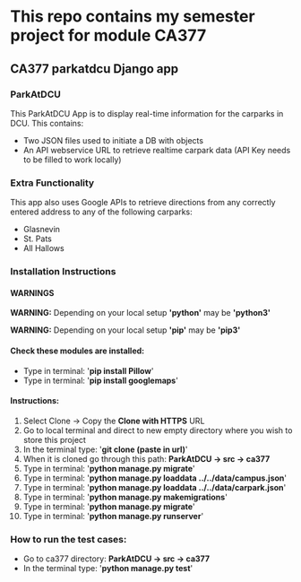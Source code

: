 # This repo contains my semester project for module CA377

## CA377 parkatdcu Django app

### ParkAtDCU

This ParkAtDCU App is to display real-time information for the carparks in
DCU. This contains:

* Two JSON files used to initiate a DB with objects 
* An API webservice URL to retrieve realtime carpark data (API Key needs to be filled to work locally)


### Extra Functionality

This app also uses Google APIs to retrieve directions from any correctly 
entered address to any of the following carparks:

* Glasnevin
* St. Pats
* All Hallows



### Installation Instructions
#### WARNINGS
**WARNING:**  Depending on your local setup 
    **'python'** may be **'python3'**
    
**WARNING:**  Depending on your local setup 
    **'pip'** may be **'pip3'**

#### Check these modules are installed:

* Type in terminal: '<b>pip install Pillow</b>'
* Type in terminal: '<b>pip install googlemaps</b>' 


#### Instructions:

1. Select Clone -> Copy the <b>Clone with HTTPS</b> URL
2. Go to local terminal and direct to new empty directory where you
wish to store this project
3. In the terminal type: '<b>git clone (paste in url)</b>'
4. When it is cloned go through this path:
<b>ParkAtDCU -> src -> ca377</b>
5. Type in terminal: '<b>python manage.py migrate</b>'
6. Type in terminal: '<b>python manage.py loaddata ../../data/campus.json</b>' 
7. Type in terminal: '<b>python manage.py loaddata ../../data/carpark.json</b>' 
8. Type in terminal: '<b>python manage.py makemigrations</b>' 
9. Type in terminal: '<b>python manage.py migrate</b>' 
10. Type in terminal: '<b>python manage.py runserver</b>'


### How to run the test cases:

* Go to ca377 directory: <b>ParkAtDCU -> src -> ca377</b>
* In the terminal type: '<b>python manage.py test</b>'
